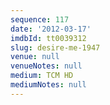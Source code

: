 ```yaml
---
sequence: 117
date: '2012-03-17'
imdbId: tt0039312
slug: desire-me-1947
venue: null
venueNotes: null
medium: TCM HD
mediumNotes: null
---
```


